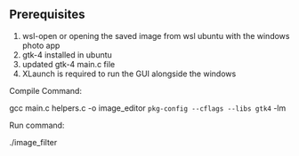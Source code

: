 ## Prerequisites
1. wsl-open or opening the saved image from wsl ubuntu with the windows photo app
2. gtk-4 installed in ubuntu
3. updated gtk-4 main.c file 
4. XLaunch is required to run the GUI alongside the windows

Compile Command: 

gcc main.c helpers.c -o image_editor `pkg-config --cflags --libs gtk4` -lm

Run command:

 ./image_filter
